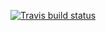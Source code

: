 
[![Travis build status](https://travis-ci.org/engAnt/week4pkg.svg?branch=master)](https://travis-ci.org/engAnt/week4pkg)

